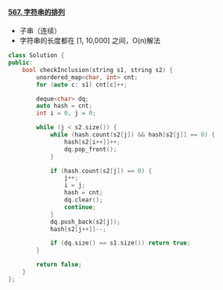 #### [567. 字符串的排列](https://leetcode-cn.com/problems/permutation-in-string/)

- 子串（连续）
- 字符串的长度都在 [1, 10,000] 之间，O(n)解法

```c++
class Solution {
public:
    bool checkInclusion(string s1, string s2) {
        unordered_map<char, int> cnt;
        for (auto c: s1) cnt[c]++;

        deque<char> dq;
        auto hash = cnt;
        int i = 0, j = 0;

        while (j < s2.size()) {
            while (hash.count(s2[j]) && hash[s2[j]] == 0) {
                hash[s2[i++]]++;
                dq.pop_front();
            }

            if (hash.count(s2[j]) == 0) {
                j++;
                i = j;
                hash = cnt;
                dq.clear();
                continue;
            }
            dq.push_back(s2[j]);
            hash[s2[j++]]--;

            if (dq.size() == s1.size()) return true;
        }

        return false;
    }
};
```

